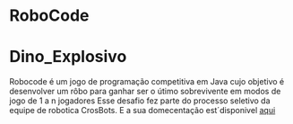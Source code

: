 # RoboCode
# Dino_Explosivo 
Robocode é um jogo de programação competitiva em Java cujo objetivo é desenvolver um rôbo para ganhar ser o útimo sobrevivente em modos de jogo de 1 a n jogadores 
Esse desafio fez parte do processo seletivo da equipe de robotica CrosBots. E a sua domecentação est´disponivel [aqui]( https://www.notion.so/Documentacao-Dino_Explosivo-ebac8b8a28ad4323baa87ae1a393ae10)
